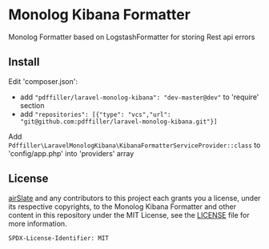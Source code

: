 # Monolog Kibana Formatter

Monolog Formatter based on LogstashFormatter for storing Rest api errors

## Install
Edit 'composer.json':

 - add ``"pdffiller/laravel-monolog-kibana": "dev-master@dev"`` to 'require' section
 - add ```"repositories": [{"type": "vcs","url": "git@github.com:pdffiller/laravel-monolog-kibana.git"}]```

Add ``Pdffiller\LaravelMonologKibana\KibanaFormatterServiceProvider::class`` to 'config/app.php' into 'providers' array


## License

[airSlate](https://airslate.com/) and any contributors to this project each grants you a license, under its respective
copyrights, to the Monolog Kibana Formatter and other content in this repository under the
MIT License, see the [LICENSE](LICENSE) file for more information. <br>

`SPDX-License-Identifier: MIT`

